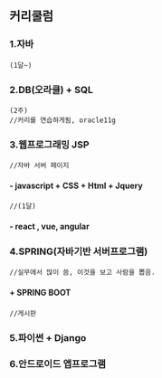## 커리쿨럼
### 1.자바 
	(1달~)
	
### 2.DB(오라클) + SQL 
	(2주)  
	//커리를 연습하게됨, oracle11g

### 3.웹프로그래밍 JSP	
	//자바 서버 페이지
#### - javascript + CSS + Html + Jquery  
	//(1달)
	
#### - react , vue, angular
	
### 4.SPRING(자바기반 서버프로그램) 
	//실무에서 많이 씀, 이것을 보고 사람을 뽑음.
	
####   + SPRING BOOT
	//게시판

### 5.파이썬 + Django

### 6.안드로이드 앱프로그램
